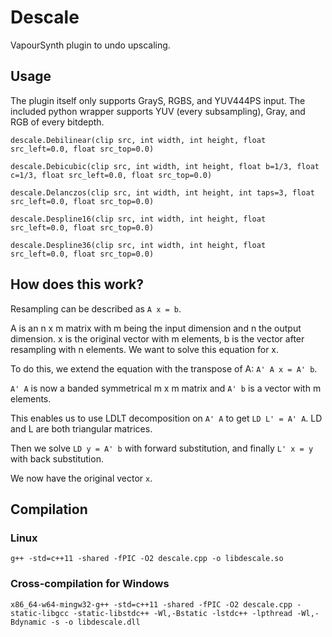# Descale

VapourSynth plugin to undo upscaling.

## Usage

The plugin itself only supports GrayS, RGBS, and YUV444PS input.
The included python wrapper supports YUV (every subsampling), Gray, and RGB of every bitdepth.

```
descale.Debilinear(clip src, int width, int height, float src_left=0.0, float src_top=0.0)

descale.Debicubic(clip src, int width, int height, float b=1/3, float c=1/3, float src_left=0.0, float src_top=0.0)

descale.Delanczos(clip src, int width, int height, int taps=3, float src_left=0.0, float src_top=0.0)

descale.Despline16(clip src, int width, int height, float src_left=0.0, float src_top=0.0)

descale.Despline36(clip src, int width, int height, float src_left=0.0, float src_top=0.0)
```

## How does this work?

Resampling can be described as `A x = b`.

A is an n x m matrix with m being the input dimension and n the output dimension. x is the original vector with m elements, b is the vector after resampling with n elements. We want to solve this equation for x.

To do this, we extend the equation with the transpose of A: `A' A x = A' b`.

`A' A` is now a banded symmetrical m x m matrix and `A' b` is a vector with m elements.

This enables us to use LDLT decomposition on `A' A` to get `LD L' = A' A`. LD and L are both triangular matrices.

Then we solve `LD y = A' b` with forward substitution, and finally `L' x = y` with back substitution.

We now have the original vector `x`.


## Compilation

### Linux
```
g++ -std=c++11 -shared -fPIC -O2 descale.cpp -o libdescale.so
```

### Cross-compilation for Windows
```
x86_64-w64-mingw32-g++ -std=c++11 -shared -fPIC -O2 descale.cpp -static-libgcc -static-libstdc++ -Wl,-Bstatic -lstdc++ -lpthread -Wl,-Bdynamic -s -o libdescale.dll
```